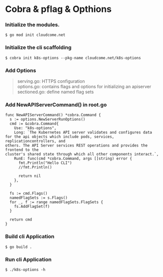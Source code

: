 # Cobra & pflag & Opthions

###  Initialize the modules.
```
$ go mod init cloudcome.net
```

### Initialize the cli scaffolding 
```
$ cobra init k8s-options --pkg-name cloudcome.net/k8s-options
```

###  Add Options
   >serving.go: HTTPS configuration    
   >options.go: contains flags and options for initializing an apiserver    
   >sectioned.go: define named flag sets      

###  Add NewAPIServerCommand() in root.go   


```
func NewAPIServerCommand() *cobra.Command {
  s := options.NewServerRunOptions()
  cmd := &cobra.Command{
    Use: "k8s-options",
    Long: `The Kubernetes API server validates and configures data
for the api objects which include pods, services, replicationcontrollers, and
others. The API Server services REST operations and provides the frontend to the
cluster's shared state through which all other components interact.`,
    RunE: func(cmd *cobra.Command, args []string) error {
      fmt.Println("Hello CLI")
      //fmt.Println()

      return nil
    },
  }

  fs := cmd.Flags()
  namedFlagSets := s.Flags()
  for _, f := range namedFlagSets.FlagSets {
    fs.AddFlagSet(f)
  }

  return cmd
}

```


### Build cli Application

```
$ go build .
```

### Run cli Application

```
$ ./k8s-options -h
```

